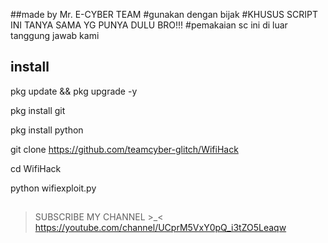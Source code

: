 ##made by Mr. E-CYBER TEAM
#gunakan dengan bijak
#KHUSUS SCRIPT INI TANYA SAMA YG PUNYA DULU BRO!!!
#pemakaian sc ini di luar tanggung jawab kami

## install
pkg update && pkg upgrade -y

pkg install git

pkg install python

git clone https://github.com/teamcyber-glitch/WifiHack

cd WifiHack

python wifiexploit.py

##
> SUBSCRIBE MY CHANNEL >_<
https://youtube.com/channel/UCprM5VxY0pQ_i3tZO5Leaqw

